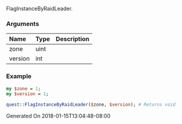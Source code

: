 FlagInstanceByRaidLeader.
### Arguments
**Name**|**Type**|**Description**
:---|:---|:---
zone|uint|
version|int|

### Example

```perl
my $zone = 1;
my $version = 1;

quest::FlagInstanceByRaidLeader($zone, $version); # Returns void
```


Generated On 2018-01-15T13:04:48-08:00